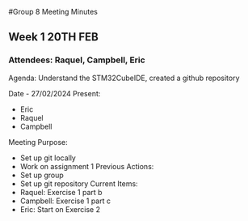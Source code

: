 #Group 8 Meeting Minutes
## Week 1 20TH FEB

### Attendees: Raquel, Campbell, Eric
Agenda: Understand the STM32CubeIDE, created a github repository


Date - 27/02/2024
Present:
- Eric
- Raquel
- Campbell

Meeting Purpose:
- Set up git locally
- Work on assignment 1
Previous Actions:
- Set up group
- Set up git repository
Current Items:
- Raquel: Exercise 1 part b
- Campbell: Exercise 1 part c
- Eric: Start on Exercise 2
